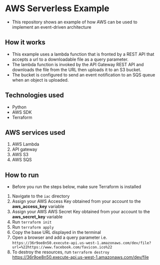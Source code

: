 # AWS Serverless Example
- This repository shows an example of how AWS can be used to implement an event-driven architecture

## How it works
- This example uses a lambda function that is fronted by a REST API that accepts a url to a downloadable file as a query parameter.
- The lambda function is invoked by the API Gateway REST API and downloads the file from the URL then uploads it to an S3 bucket.
- The bucket is configured to send an event notification to an SQS queue when an object is uploaded.

## Technologies used
- Python
- AWS SDK
- Terraform

## AWS services used
1. AWS Lambda
2. API gateway
3. AWS S3
4. AWS SQS

## How to run
- Before you run the steps below, make sure Terraform is installed
1. Navigate to the `iac` directory
2. Assign your AWS Access Key obtained from your account to the **aws_access_key** variable
3. Assign your AWS AWS Secret Key obtained from your account to the **aws_secret_key** variable
4. Run `terraform init`
5. Run `terraform apply`
6. Copy the base URL displayed in the terminal
7. Open a browser and add a query parameter i.e. `https://36r9oe8n50.execute-api.us-west-1.amazonaws.com/dev/file?url=%22https://www.facebook.com/favicon.ico%22`
6. To destroy the resources, run `terraform destroy`
https://36r9oe8n50.execute-api.us-west-1.amazonaws.com/dev/file